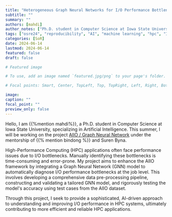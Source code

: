 ```yaml
---
title: "Heterogeneous Graph Neural Networks for I/O Performance Bottleneck Diagnosis"
subtitle: ""
summary: ""
authors: [mahdi]
author_notes: ["Ph.D. student in Computer Science at Iowa State University"]
tags: ["osre24", "reproducibility", "AI", "machine learning", "hpc", "I/O"]
categories: [SoR]
date: 2024-06-14
lastmod: 2024-06-14
featured: false
draft: false

# Featured image

# To use, add an image named `featured.jpg/png` to your page's folder.

# Focal points: Smart, Center, TopLeft, Top, TopRight, Left, Right, BottomLeft, Bottom, BottomRight.

image:
caption: ""
focal_point: ""
preview_only: false
---
```


Hello, I am {{%mention mahdi%}}, a Ph.D. student in Computer Science at Iowa State University, specializing in Artificial Intelligence. This summer, I will be working on the project [AIIO / Graph Neural Network](/project/osre24/lbl/aiio/) under the mentorship of {{% mention bindong %}} and Suren Byna.

High-Performance Computing (HPC) applications often face performance issues due to I/O bottlenecks. Manually identifying these bottlenecks is time-consuming and error-prone. My project aims to enhance the AIIO framework by integrating a Graph Neural Network (GNN) model to automatically diagnose I/O performance bottlenecks at the job level. This involves developing a comprehensive data pre-processing pipeline, constructing and validating a tailored GNN model, and rigorously testing the model's accuracy using test cases from the AIIO dataset.

Through this project, I seek to provide a sophisticated, AI-driven approach to understanding and improving I/O performance in HPC systems, ultimately contributing to more efficient and reliable HPC applications.


